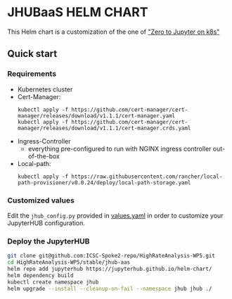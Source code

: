 # JHUBaaS HELM CHART

This Helm chart is a customization of the one of ["Zero to Jupyter on k8s"](https://jupyterhub.github.io/helm-chart/)

## Quick start

### Requirements

- Kubernetes cluster
- Cert-Manager:
  ```
  kubectl apply -f https://github.com/cert-manager/cert-manager/releases/download/v1.1.1/cert-manager.yaml
  kubectl apply -f https://github.com/cert-manager/cert-manager/releases/download/v1.1.1/cert-manager.crds.yaml
  ```
- Ingress-Controller
  - everything pre-configured to run with NGINX ingress controller out-of-the-box
- Local-path:
  ```
  kubectl apply -f https://raw.githubusercontent.com/rancher/local-path-provisioner/v0.0.24/deploy/local-path-storage.yaml
  ```

### Customized values

Edit the `jhub_config.py` provided in [values.yaml](values.yaml) in order to customize your JupyterHUB configuration.

### Deploy the JupyterHUB

```bash
git clone git@github.com:ICSC-Spoke2-repo/HighRateAnalysis-WP5.git
cd HighRateAnalysis-WP5/stable/jhub-aas
helm repo add jupyterhub https://jupyterhub.github.io/helm-chart/
helm dependency build
kubectl create namespace jhub
helm upgrade --install --cleanup-on-fail --namespace jhub jhub ./ 
```
